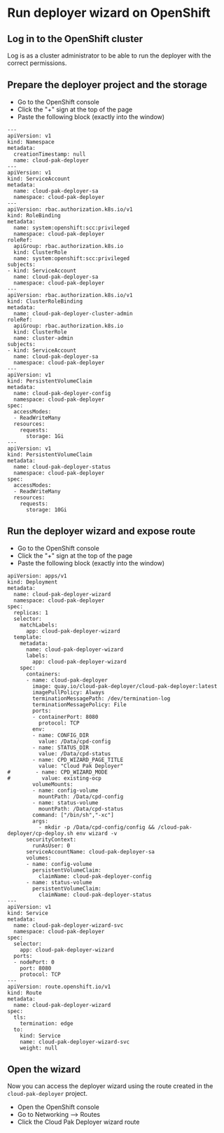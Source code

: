 # Run deployer wizard on OpenShift

## Log in to the OpenShift cluster
Log is as a cluster administrator to be able to run the deployer with the correct permissions.

## Prepare the deployer project and the storage
* Go to the OpenShift console
* Click the "+" sign at the top of the page
* Paste the following block (exactly into the window)
``` { .yaml .copy }
---
apiVersion: v1
kind: Namespace
metadata:
  creationTimestamp: null
  name: cloud-pak-deployer
---
apiVersion: v1
kind: ServiceAccount
metadata:
  name: cloud-pak-deployer-sa
  namespace: cloud-pak-deployer
---
apiVersion: rbac.authorization.k8s.io/v1
kind: RoleBinding
metadata:
  name: system:openshift:scc:privileged
  namespace: cloud-pak-deployer
roleRef:
  apiGroup: rbac.authorization.k8s.io
  kind: ClusterRole
  name: system:openshift:scc:privileged
subjects:
- kind: ServiceAccount
  name: cloud-pak-deployer-sa
  namespace: cloud-pak-deployer
---
apiVersion: rbac.authorization.k8s.io/v1
kind: ClusterRoleBinding
metadata:
  name: cloud-pak-deployer-cluster-admin
roleRef:
  apiGroup: rbac.authorization.k8s.io
  kind: ClusterRole
  name: cluster-admin
subjects:
- kind: ServiceAccount
  name: cloud-pak-deployer-sa
  namespace: cloud-pak-deployer
---
apiVersion: v1
kind: PersistentVolumeClaim
metadata:
  name: cloud-pak-deployer-config
  namespace: cloud-pak-deployer
spec:
  accessModes:
  - ReadWriteMany
  resources:
    requests:
      storage: 1Gi
---
apiVersion: v1
kind: PersistentVolumeClaim
metadata:
  name: cloud-pak-deployer-status
  namespace: cloud-pak-deployer
spec:
  accessModes:
  - ReadWriteMany
  resources:
    requests:
      storage: 10Gi
```

## Run the deployer wizard and expose route
* Go to the OpenShift console
* Click the "+" sign at the top of the page
* Paste the following block (exactly into the window)
``` { .yaml .copy }
apiVersion: apps/v1
kind: Deployment
metadata:
  name: cloud-pak-deployer-wizard
  namespace: cloud-pak-deployer
spec:
  replicas: 1
  selector:
    matchLabels:
      app: cloud-pak-deployer-wizard
  template:
    metadata:
      name: cloud-pak-deployer-wizard
      labels:
        app: cloud-pak-deployer-wizard
    spec:
      containers:
      - name: cloud-pak-deployer
        image: quay.io/cloud-pak-deployer/cloud-pak-deployer:latest
        imagePullPolicy: Always
        terminationMessagePath: /dev/termination-log
        terminationMessagePolicy: File
        ports:
        - containerPort: 8080
          protocol: TCP
        env:
        - name: CONFIG_DIR
          value: /Data/cpd-config
        - name: STATUS_DIR
          value: /Data/cpd-status
        - name: CPD_WIZARD_PAGE_TITLE
          value: "Cloud Pak Deployer"
#        - name: CPD_WIZARD_MODE
#          value: existing-ocp
        volumeMounts:
        - name: config-volume
          mountPath: /Data/cpd-config
        - name: status-volume
          mountPath: /Data/cpd-status
        command: ["/bin/sh","-xc"]
        args: 
          - mkdir -p /Data/cpd-config/config && /cloud-pak-deployer/cp-deploy.sh env wizard -v
      securityContext:
        runAsUser: 0
      serviceAccountName: cloud-pak-deployer-sa
      volumes:
      - name: config-volume
        persistentVolumeClaim:
          claimName: cloud-pak-deployer-config   
      - name: status-volume
        persistentVolumeClaim:
          claimName: cloud-pak-deployer-status        
---
apiVersion: v1
kind: Service
metadata:
  name: cloud-pak-deployer-wizard-svc
  namespace: cloud-pak-deployer    
spec:
  selector:                  
    app: cloud-pak-deployer-wizard
  ports:
  - nodePort: 0
    port: 8080            
    protocol: TCP
---
apiVersion: route.openshift.io/v1
kind: Route
metadata:
  name: cloud-pak-deployer-wizard
spec:
  tls:
    termination: edge
  to:
    kind: Service
    name: cloud-pak-deployer-wizard-svc
    weight: null
```

## Open the wizard
Now you can access the deployer wizard using the route created in the `cloud-pak-deployer` project.
* Open the OpenShift console
* Go to Networking --> Routes
* Click the Cloud Pak Deployer wizard route